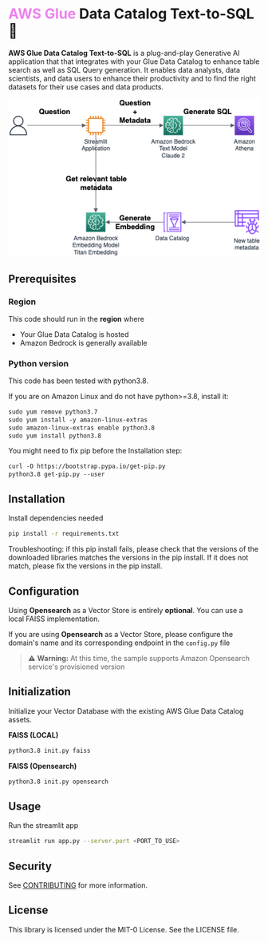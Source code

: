 # <font color="violet">AWS Glue</font> Data Catalog Text-to-SQL 👾

**AWS Glue Data Catalog Text-to-SQL** is a plug-and-play Generative AI application that that integrates with your Glue Data Catalog to enhance table search as well as SQL Query generation. It enables data analysts, data scientists, and data users to enhance their productivity and to find the right datasets for their use cases and data products.

![](architecture.png)

## Prerequisites
### Region
This code should run in the **region** where
- Your Glue Data Catalog is hosted
- Amazon Bedrock is generally available 

### Python version
This code has been tested with python3.8.

If you are on Amazon Linux and do not have python>=3.8, install it:
```
sudo yum remove python3.7
sudo yum install -y amazon-linux-extras
sudo amazon-linux-extras enable python3.8
sudo yum install python3.8
```
You might need to fix pip before the Installation step:
```
curl -O https://bootstrap.pypa.io/get-pip.py
python3.8 get-pip.py --user
```

## Installation
Install dependencies needed
```bash
pip install -r requirements.txt
```

Troubleshooting: if this pip install fails, please check that the versions of the downloaded libraries matches the versions in the pip install. If it does not match, please fix the versions in the pip install.

## Configuration

Using **Opensearch** as a Vector Store is entirely **optional**. You can use a local FAISS implementation.

If you are using **Opensearch** as a Vector Store, please configure the domain's name and its corresponding endpoint in the ```config.py``` file

> ⚠️ **Warning:** At this time, the sample supports Amazon Opensearch service's provisioned version

## Initialization

Initialize your Vector Database with the existing AWS Glue Data Catalog assets.

**FAISS (LOCAL)**

``` bash
python3.8 init.py faiss
```

**FAISS (Opensearch)**

``` bash
python3.8 init.py opensearch
```

## Usage

Run the streamlit app

``` bash
streamlit run app.py --server.port <PORT_TO_USE>
```

## Security

See [CONTRIBUTING](CONTRIBUTING.md#security-issue-notifications) for more information.

## License

This library is licensed under the MIT-0 License. See the LICENSE file.